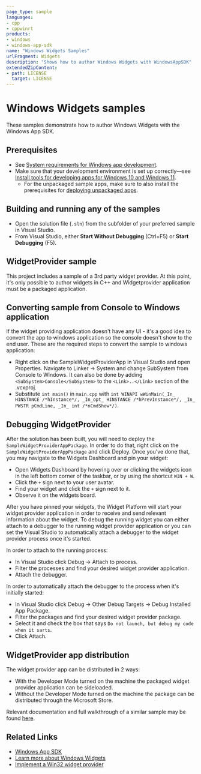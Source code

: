 ```yaml
---
page_type: sample
languages:
- cpp
- cppwinrt
products:
- windows
- windows-app-sdk
name: "Windows Widgets Samples"
urlFragment: Widgets
description: "Shows how to author Windows Widgets with WindowsAppSDK"
extendedZipContent:
- path: LICENSE
  target: LICENSE
---
```

# Windows Widgets samples

These samples demonstrate how to author Windows Widgets with the Windows App SDK.

## Prerequisites

* See [System requirements for Windows app development](https://docs.microsoft.com/windows/apps/windows-app-sdk/system-requirements).
* Make sure that your development environment is set up correctly&mdash;see [Install tools for developing apps for Windows 10 and Windows 11](https://docs.microsoft.com/windows/apps/windows-app-sdk/set-up-your-development-environment).
    * For the unpackaged sample apps, make sure to also install the prerequisites for [deploying unpackaged apps](https://docs.microsoft.com/windows/apps/windows-app-sdk/deploy-unpackaged-apps).

## Building and running any of the samples

* Open the solution file (`.sln`) from the subfolder of your preferred sample in Visual Studio.
* From Visual Studio, either **Start Without Debugging** (Ctrl+F5) or **Start Debugging** (F5).

## WidgetProvider sample

This project includes a sample of a 3rd party widget provider. At this point, it's only possible to author widgets in C++ and Widgetprovider application must be a packaged application.

## Converting sample from Console to Windows application

If the widget providing application doesn't have any UI - it's a good idea to convert the app to windows application so the console doesn't show to the end user.
These are the required steps to convert the sample to windows application:
- Right click on the SampleWidgetProviderApp in Visual Studio and open Properties. Navigate to Linker -> System and change SubSystem from Console to Windows. It can also be done by adding `<SubSystem>Console</SubSystem>` to the `<Link>..</Link>` section of the .vcxproj.
- Substitute `int main()` in `main.cpp` with `int WINAPI wWinMain(_In_ HINSTANCE /*hInstance*/, _In_opt_ HINSTANCE /*hPrevInstance*/, _In_ PWSTR pCmdLine, _In_ int /*nCmdShow*/)`.

## Debugging WidgetProvider

After the solution has been built, you will need to deploy the `SampleWidgetProviderAppPackage`. In order to do that, right click on the `SampleWidgetProviderAppPackage` and click Deploy. 
Once you've done that, you may navigate to the Widgets Dashboard and pin your widget:
- Open Widgets Dashboard by hovering over or clicking the widgets icon in the left bottom corner of the taskbar, or by using the shortcut `WIN + W`.
- Click the `+` sign next to your user avatar.
- Find your widget and click the `+` sign next to it.
- Observe it on the widgets board.

After you have pinned your widgets, the Widget Platform will start your widget provider application in order to receive and send relevant information about the widget. 
To debug the running widget you can either attach to a debugger to the running widget provider application or you can set the Visual Studio to automatically attach a debugger to the widget provider process once it's started.

In order to attach to the running process:
- In Visual Studio click Debug -> Attach to process.
- Filter the processes and find your desired widget provider application.
- Attach the debugger.

In order to automatically attach the debugger to the process when it's initially started:
- In Visual Studio click Debug -> Other Debug Targets -> Debug Installed App Package.
- Filter the packages and find your desired widget provider package.
- Select it and check the box that says `Do not launch, but debug my code when it sarts`.
- Click Attach. 

## WidgetProvider app distribution

The widget provider app can be distributed in 2 ways:
- With the Developer Mode turned on the machine the packaged widget provider application can be sideloaded.
- Without the Developer Mode turned on the machine the package can be distributed through the Microsoft Store.

Relevant documentation and full walkthrough of a similar sample may be found [here](https://learn.microsoft.com/windows/apps/develop/widgets/implement-widget-provider-win32).

## Related Links

- [Windows App SDK](https://docs.microsoft.com/windows/apps/windows-app-sdk/)
- [Learn more about Windows Widgets](https://learn.microsoft.com/windows/apps/design/widgets/)
- [Implement a Win32 widget provider](https://learn.microsoft.com/windows/apps/develop/widgets/implement-widget-provider-win32)
